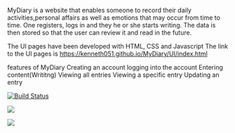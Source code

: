 MyDiary
is a website that enables someone to record their daily activities,personal affairs as well as emotions that may occur from time to time. One registers, logs in and they he or she starts writing.
 The data is then stored so that the user can review it and read in the future.

 The UI pages have been developed with HTML, CSS and Javascript
 The link to the UI pages is https://kenneth051.github.io/MyDiary/UI/index.html

 features of MyDiary
 Creating an account
 logging into the account
 Entering content(Writitng)
 Viewing all entries
 Viewing a specific entry
 Updating an entry 
 
 
[![Build Status](https://travis-ci.org/kenneth051/MyDiary.svg?branch=develop)](https://travis-ci.org/kenneth051/MyDiary)

<a href="https://codeclimate.com/github/kenneth051/MyDiary/maintainability"><img src="https://api.codeclimate.com/v1/badges/9d29aad9c943fed7228d/maintainability" /></a>

<a href="https://codeclimate.com/github/kenneth051/MyDiary/test_coverage"><img src="https://api.codeclimate.com/v1/badges/9d29aad9c943fed7228d/test_coverage" /></a>

